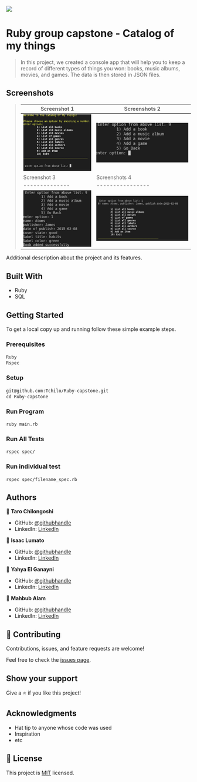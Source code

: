 ![](https://img.shields.io/badge/Microverse-blueviolet)

# Ruby group capstone - Catalog of my things

> In this project, we created a console app that will help you to keep a record of different types of things you won: books, music albums, movies, and games. The data is then stored in JSON files.

## Screenshots

> |Screenshot 1|Screenshots 2|
> |--------------|----------------|
> |![](./img/ruby1.png)|![](./img/ruby2.png)|!
> |Screenshot 3|Screenshots 4|
> |--------------|----------------|
> |![](./img/ruby3.png)|![](./img/ruby4.png)|!


Additional description about the project and its features.

## Built With

- Ruby
- SQL

## Getting Started


To get a local copy up and running follow these simple example steps.

### Prerequisites
```
Ruby
Rspec
```

### Setup
```
git@github.com:Tchilo/Ruby-capstone.git
cd Ruby-capstone
```

### Run Program
```
ruby main.rb
```
### Run All Tests

```
rspec spec/
```

### Run individual test

```
rspec spec/filename_spec.rb
```
## Authors

👤 **Taro Chilongoshi**

- GitHub: [@githubhandle](https://github.com/Tchilo)
- LinkedIn: [LinkedIn](https://linkedin.com/in/TaroChilongoshi)

👤 **Isaac Lumato**

- GitHub: [@githubhandle](https://github.com/isaka-lumato)
- LinkedIn: [LinkedIn](https://linkedin.com/in/lumatoisaac)

👤 **Yahya El Ganayni**

- GitHub: [@githubhandle](https://github.com/yahyaelganyni1)
- LinkedIn: [LinkedIn](https://www.linkedin.com/in/yahya-el-ganayni-a456115b/)

👤 **Mahbub Alam**

- GitHub: [@githubhandle](https://github.com/mahbubul14)
- LinkedIn: [LinkedIn]()



## 🤝 Contributing

Contributions, issues, and feature requests are welcome!

Feel free to check the [issues page](../../issues/).

## Show your support

Give a ⭐️ if you like this project!

## Acknowledgments

- Hat tip to anyone whose code was used
- Inspiration
- etc

## 📝 License

This project is [MIT](./MIT.md) licensed.
